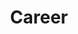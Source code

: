 ---
slug: /career
title: Career
layout: Career
description: Job opportunities for students
menuPage: true
priority: 1
noJumbotron: false,
header: /assets/images/header-images/fair.jpg
---
